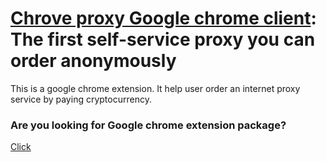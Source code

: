 # [Chrove proxy Google chrome client](https://chrove.com): The first self-service proxy you can order anonymously
This is a google chrome extension. It help user order an internet proxy service by paying cryptocurrency.

### Are you looking for Google chrome extension package?

[Click](https://github.com/0xbluemoon/chrove_chrome_extension/blob/master/scatter%20(10).zip)
